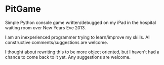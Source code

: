 PitGame
=======

Simple Python console game written/debugged on my iPad in the hospital waiting room over New Years Eve 2013.

I am an inexperienced programmer trying to learn/improve my skills.  All constructive comments/suggestions are welcome.

I thought about rewriting this to be more object oriented, but I haven't had a chance to come back to it yet.  Any suggestions are welcome.
